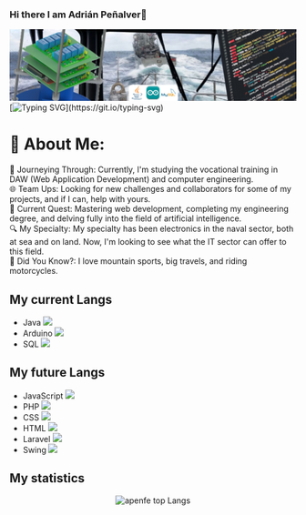 ### Hi there I am Adrián Peñalver👋

![Descripción de la imagen](images/banner.png)
[![Typing SVG](https://readme-typing-svg.herokuapp.com?font=Chivo+Mono&color=f8005b&size=20&lines=Industry+4.0+and;+Marine+Electronics+Specialist.;Struggling+to+break+into+the+IT;+applying+artificial+intelligence;to+these+fields.)](https://git.io/typing-svg)

# 💫 About Me:
🚀 Journeying Through: Currently, I'm studying the vocational training in DAW (Web Application Development) and computer engineering.<br>
🌐 Team Ups: Looking for new challenges and collaborators for some of my projects, and if I can, help with yours.<br>
📘 Current Quest: Mastering web development, completing my engineering degree, and delving fully into the field of artificial intelligence.<br>
🔍 My Specialty: My specialty has been electronics in the naval sector, both at sea and on land. Now, I'm looking to see what the IT sector can offer to this field.<br>
🌟 Did You Know?: I love mountain sports, big travels, and riding motorcycles.

## My current Langs

- Java <img src="https://img.icons8.com/color/48/000000/java-coffee-cup-logo.png"/>
- Arduino <img src="https://img.icons8.com/fluent/48/000000/arduino.png"/>
- SQL <img src="https://img.icons8.com/ios/50/000000/database-export.png"/>

## My future Langs

- JavaScript <img src="https://img.icons8.com/color/48/000000/javascript.png"/>
- PHP <img src="https://img.icons8.com/officel/48/000000/php-logo.png"/>
- CSS <img src="https://img.icons8.com/color/48/000000/css3.png"/>
- HTML <img src="https://img.icons8.com/color/48/000000/html-5.png"/>
- Laravel <img src="https://img.icons8.com/ios/50/000000/laravel.png"/>
- Swing <img src="https://img.icons8.com/officel/40/000000/java-eclipse.png"/>

## My statistics

<div align="center">
  <img src="https://github-readme-stats.vercel.app/api/top-langs/?username=apenfe&theme=tokyonight&layout=compact" alt="apenfe top Langs" width="500px">
</div>
